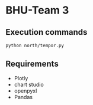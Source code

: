 # BHU-Team 3
## Execution commands
```bash 
python north/tempor.py
```
## Requirements
- Plotly
- chart studio
- openpyxl
- Pandas
